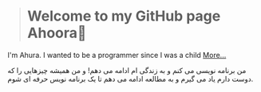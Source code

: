 > <h1> Welcome to my GitHub page Ahoora👋</h1>
I'm Ahura. I wanted to be a programmer since I was a child <a href="https://ahsiber.github.io/AhSiber/">More...</a>

من برنامه نویسی می کنم و به زندگی ام ادامه می دهم! و من همیشه چیزهایی را که دوست دارم یاد می گیرم و به مطالعه ادامه می دهم تا یک برنامه نویس حرفه ای شوم. 
